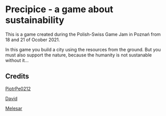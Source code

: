 # Precipice - a game about sustainability

This is a game created during the Polish-Swiss Game Jam in Poznań from 18 and 21 of Ocober 2021.

In this game you build a city using the resources from the ground. But you must also support the nature, because the humanity is not sustanable without it...

## Credits

[PiotrPe0212](https://github.com/PiotrPe0212)

[David](https://github.com/hdrichard)

[Melesar](https://github.com/Melesar)

